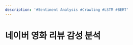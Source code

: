 ```yaml
---
description: '#Sentiment Analysis #Crawling #LSTM #BERT'
---
```


# 네이버 영화 리뷰 감성 분석

<figure><img src="../../../.gitbook/assets/네이버 영화 리뷰 감성 분석_페이지_01.jpg" alt=""><figcaption></figcaption></figure>

<figure><img src="../../../.gitbook/assets/네이버 영화 리뷰 감성 분석_페이지_02.jpg" alt=""><figcaption></figcaption></figure>

<figure><img src="../../../.gitbook/assets/네이버 영화 리뷰 감성 분석_페이지_03.jpg" alt=""><figcaption></figcaption></figure>

<figure><img src="../../../.gitbook/assets/네이버 영화 리뷰 감성 분석_페이지_04.jpg" alt=""><figcaption></figcaption></figure>

<figure><img src="../../../.gitbook/assets/네이버 영화 리뷰 감성 분석_페이지_05.jpg" alt=""><figcaption></figcaption></figure>

<figure><img src="../../../.gitbook/assets/네이버 영화 리뷰 감성 분석_페이지_06.jpg" alt=""><figcaption></figcaption></figure>

<figure><img src="../../../.gitbook/assets/네이버 영화 리뷰 감성 분석_페이지_07 (2).jpg" alt=""><figcaption></figcaption></figure>

<figure><img src="../../../.gitbook/assets/네이버 영화 리뷰 감성 분석_페이지_08.jpg" alt=""><figcaption></figcaption></figure>

<figure><img src="../../../.gitbook/assets/네이버 영화 리뷰 감성 분석_페이지_09.jpg" alt=""><figcaption></figcaption></figure>

<figure><img src="../../../.gitbook/assets/네이버 영화 리뷰 감성 분석_페이지_10.jpg" alt=""><figcaption></figcaption></figure>

<figure><img src="../../../.gitbook/assets/네이버 영화 리뷰 감성 분석_페이지_11.jpg" alt=""><figcaption></figcaption></figure>

<figure><img src="../../../.gitbook/assets/네이버 영화 리뷰 감성 분석_페이지_12.jpg" alt=""><figcaption></figcaption></figure>

<figure><img src="../../../.gitbook/assets/네이버 영화 리뷰 감성 분석_페이지_13.jpg" alt=""><figcaption></figcaption></figure>

<figure><img src="../../../.gitbook/assets/네이버 영화 리뷰 감성 분석_페이지_14.jpg" alt=""><figcaption></figcaption></figure>

<figure><img src="../../../.gitbook/assets/네이버 영화 리뷰 감성 분석_페이지_15.jpg" alt=""><figcaption></figcaption></figure>

<figure><img src="../../../.gitbook/assets/네이버 영화 리뷰 감성 분석_페이지_16.jpg" alt=""><figcaption></figcaption></figure>

<figure><img src="../../../.gitbook/assets/네이버 영화 리뷰 감성 분석_페이지_17.jpg" alt=""><figcaption></figcaption></figure>

<figure><img src="../../../.gitbook/assets/네이버 영화 리뷰 감성 분석_페이지_18.jpg" alt=""><figcaption></figcaption></figure>

<figure><img src="../../../.gitbook/assets/네이버 영화 리뷰 감성 분석_페이지_19.jpg" alt=""><figcaption></figcaption></figure>

<figure><img src="../../../.gitbook/assets/네이버 영화 리뷰 감성 분석_페이지_20.jpg" alt=""><figcaption></figcaption></figure>

<figure><img src="../../../.gitbook/assets/네이버 영화 리뷰 감성 분석_페이지_21.jpg" alt=""><figcaption></figcaption></figure>

<figure><img src="../../../.gitbook/assets/네이버 영화 리뷰 감성 분석_페이지_22.jpg" alt=""><figcaption></figcaption></figure>

<figure><img src="../../../.gitbook/assets/네이버 영화 리뷰 감성 분석_페이지_23.jpg" alt=""><figcaption></figcaption></figure>

